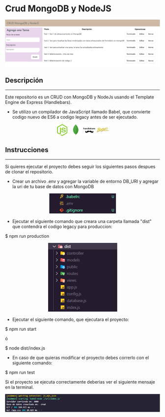 # Crud MongoDB y NodeJS

![Crud Imagen](./img/crud.png)

## Descripción
---
Este repositorio es un CRUD con MongoDB y NodeJs usando el Template Engine de Express (Handlebars).
- Se utilizo un compilador de JavaScript llamado Babel, que convierte codigo nuevo de ES6 a codigo legacy antes de ser ejecutado.

<div align="center">
<img src="https://github.com/devicons/devicon/blob/master/icons/nodejs/nodejs-original.svg" title="NodeJS" alt="Node" width="40" height="40"/>
<img src="https://github.com/devicons/devicon/blob/master/icons/mongodb/mongodb-original.svg" title="MongoDB" alt="Mongo" width="40" height="40"/>
<img src="https://github.com/devicons/devicon/blob/master/icons/handlebars/handlebars-original-wordmark.svg" title="Express-Handlebars" alt="Handlebars" width="40" height="40"/>
<img src="https://github.com/devicons/devicon/blob/master/icons/babel/babel-original.svg" title="BabelJS" alt="Babel" width="40" height="40"/>
</div>

## Instrucciones
---
Si quieres ejecutar el proyecto debes seguir los siguientes pasos despues de clonar el repositorio.

- Crear un archivo .env y agregar la variable de entorno DB_URI y agregar la uri de tu base de datos con MongoDB
<div align = "center"> 

![env](./img/env.png)

</div>

- Ejecutar el siguiente comando que creara una carpeta llamada "dist" que contendra el codigo legacy para produccion:

$ npm run production

<div align = "center"> 

![dist](./img/dist.png)

</div>

- Ejecutar el siguiente comando, que ejecutara el proyecto:

$ npm run start

ó

$ node dist/index.js

- En caso de que quieras modificar el proyecto debes correrlo con el siguiente comando:

$ npm run test

Si el proyecto se ejecuta correctamente deberias ver el siguiente mensaje en la terminal.

![Terminal](./img/terminal.png)
